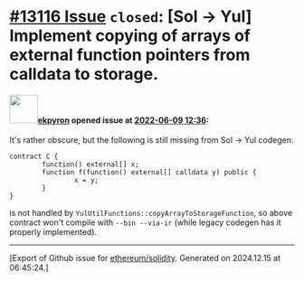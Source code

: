 # [\#13116 Issue](https://github.com/ethereum/solidity/issues/13116) `closed`: [Sol -> Yul] Implement copying of arrays of external function pointers from calldata to storage.

#### <img src="https://avatars.githubusercontent.com/u/1347491?v=4" width="50">[ekpyron](https://github.com/ekpyron) opened issue at [2022-06-09 12:36](https://github.com/ethereum/solidity/issues/13116):

It's rather obscure, but the following is still missing from Sol -> Yul codegen:
```
contract C {
        function() external[] x;
        function f(function() external[] calldata y) public {
                x = y;
        }
}
```
is not handled by ``YulUtilFunctions::copyArrayToStorageFunction``, so above contract won't compile with ``--bin --via-ir`` (while legacy codegen has it properly implemented).





-------------------------------------------------------------------------------



[Export of Github issue for [ethereum/solidity](https://github.com/ethereum/solidity). Generated on 2024.12.15 at 06:45:24.]
